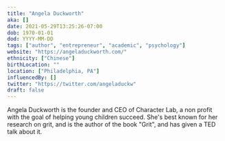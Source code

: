 ```yaml
---
title: "Angela Duckworth"
aka: []
date: 2021-05-29T13:25:26-07:00
dob: 1970-01-01
dod: YYYY-MM-DD
tags: ["author", "entrepreneur", "academic", "psychology"]
website: "https://angeladuckworth.com/"
ethnicity: ["Chinese"]
birthLocation: ""
location: ["Philadelphia, PA"]
influencedBy: []
twitter: "https://twitter.com/angeladuckw"
draft: false
---
```


Angela Duckworth is the founder and CEO of Character Lab, a non profit with the goal of helping young children succeed. She's best known for her research on grit, and is the author of the book "Grit", and has given a TED talk about it.
